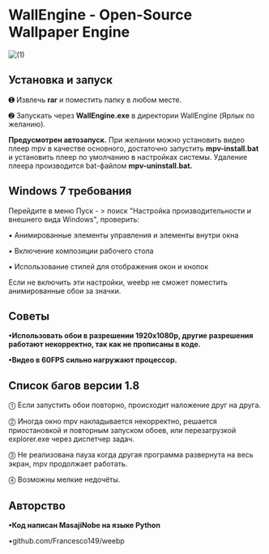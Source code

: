 WallEngine - Open-Source Wallpaper Engine
============================= 

![(1)](https://user-images.githubusercontent.com/52446061/61069325-77132780-a425-11e9-9cac-3aeb00b9cc34.gif)


Установка и запуск 
----------- 
➊ Извлечь **rar** и поместить папку в любом месте. 

➋ Запускать через **WallEngine.exe** в директории WallEngine (Ярлык по желанию). 

**Предусмотрен автозапуск.** При желании можно установить видео плеер mpv в качестве основного, достаточно запустить **mpv-install.bat** и установить плеер по умолчанию в настройках системы. Удаление плеера производится bat-файлом **mpv-uninstall.bat.**


Windows 7 требования
----------- 
Перейдите в меню Пуск - > поиск "Настройка производительности и внешнего вида Windows",
проверить:

▪ Анимированные элементы управления и элементы внутри окна

▪ Включение композиции рабочего стола

▪ Использование стилей для отображения окон и кнопок

Если не включить эти настройки, weebp не сможет поместить анимированные обои за значки.


Советы 
-----------
**•Использовать обои в разрешении 1920x1080p, 
другие разрешения работают некорректно, так как не прописаны в коде.**

**•Видео в 60FPS сильно нагружают процессор.**


Список багов версии 1.8 
----------- 
⓵ Если запустить обои повторно, происходит наложение друг на друга. 

⓶ Иногда окно mpv накладывается некорректно, решается приостановкой и
повторным запуском обоев, или перезагрузкой explorer.exe через диспетчер задач. 

⓷ Не реализована пауза когда другая программа развернута на весь экран, 
mpv продолжает работать. 

⓸ Возможны мелкие недочёты. 


Авторство 
----------- 
**•Код написан MasajiNobe на языке Python**

•github.com/Francesco149/weebp